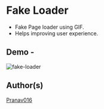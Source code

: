# Fake Loader
- Fake Page loader using GIF.
- Helps improving user experience.

## Demo -

![fake-loader](https://user-images.githubusercontent.com/54665036/121297220-9d8eb580-c90f-11eb-8fa3-4628dd09541e.gif)

## Author(s)

[Pranav016](https://github.com/Pranav016)

